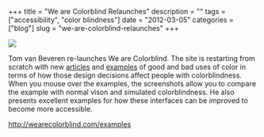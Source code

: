 +++
title = "We are Colorblind Relaunches"
description = ""
tags = ["accessibility", "color blindness"]
date = "2012-03-05"
categories = ["blog"]
slug = "we-are-colorblind-relaunches"
+++



  <div class="notebook-screenshot"><a href="http://wearecolorblind.com/examples"><img id='bluga-thumbnail-2560' class='bluga-thumbnail large' src='http://media.konigi.com/bluga/
wt4f55447a7d9ca_large.jpg'/></a></div><p>Tom van Beveren re-launches We are Colorblind. The site is restarting from scratch with new <a href="http://wearecolorblind.com/articles">articles</a> and <a href="http://wearecolorblind.com/examples">examples</a> of good and bad uses of color in terms of how those design decisions affect people with colorblindness. When you mouse over the examples, the screenshots allow you to compare the example with normal vison and simulated colorblindness. He also presents excellent examples for how these interfaces can be improved to become more accessible.</p>

    
  <a href="http://wearecolorblind.com/examples">http://wearecolorblind.com/examples</a>

